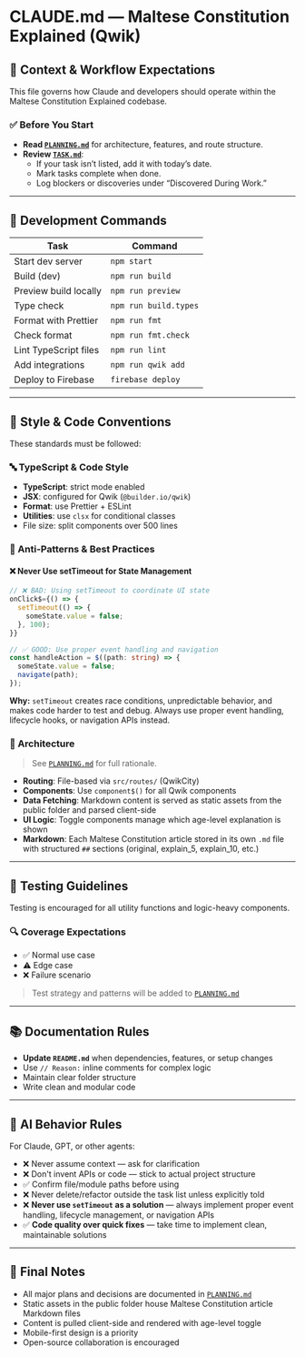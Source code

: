 # CLAUDE.md — Maltese Constitution Explained (Qwik)

## 🧠 **Context & Workflow Expectations**

This file governs how Claude and developers should operate within the Maltese Constitution Explained codebase.

### ✅ Before You Start

- **Read [`PLANNING.md`](./.context/PLANNING.md)** for architecture, features, and route structure.
- **Review [`TASK.md`](./.context/TASK.md)**:
  - If your task isn’t listed, add it with today’s date.
  - Mark tasks complete when done.
  - Log blockers or discoveries under “Discovered During Work.”

---

## 🔧 Development Commands

| Task                  | Command               |
| --------------------- | --------------------- |
| Start dev server      | `npm start`           |
| Build (dev)           | `npm run build`       |
| Preview build locally | `npm run preview`     |
| Type check            | `npm run build.types` |
| Format with Prettier  | `npm run fmt`         |
| Check format          | `npm run fmt.check`   |
| Lint TypeScript files | `npm run lint`        |
| Add integrations      | `npm run qwik add`    |
| Deploy to Firebase    | `firebase deploy`     |

---

## 📎 Style & Code Conventions

These standards must be followed:

### 🔤 TypeScript & Code Style

- **TypeScript**: strict mode enabled
- **JSX**: configured for Qwik (`@builder.io/qwik`)
- **Format**: use Prettier + ESLint
- **Utilities**: use `clsx` for conditional classes
- File size: split components over 500 lines

### 🚫 Anti-Patterns & Best Practices

#### ❌ Never Use setTimeout for State Management

```typescript
// ❌ BAD: Using setTimeout to coordinate UI state
onClick$={() => {
  setTimeout(() => {
    someState.value = false;
  }, 100);
}}

// ✅ GOOD: Use proper event handling and navigation
const handleAction = $((path: string) => {
  someState.value = false;
  navigate(path);
});
```

**Why:** `setTimeout` creates race conditions, unpredictable behavior, and makes code harder to test and debug. Always use proper event handling, lifecycle hooks, or navigation APIs instead.

### 🧱 Architecture

> See [`PLANNING.md`](./.context/PLANNING.md#architecture-overview) for full rationale.

- **Routing**: File-based via `src/routes/` (QwikCity)
- **Components**: Use `component$()` for all Qwik components
- **Data Fetching**: Markdown content is served as static assets from the public folder and parsed client-side
- **UI Logic**: Toggle components manage which age-level explanation is shown
- **Markdown**: Each Maltese Constitution article stored in its own `.md` file with structured `##` sections (original, explain_5, explain_10, etc.)

---

## 🧪 Testing Guidelines

Testing is encouraged for all utility functions and logic-heavy components.

### 🔍 Coverage Expectations

- ✅ Normal use case
- ⚠️ Edge case
- ❌ Failure scenario

> Test strategy and patterns will be added to [`PLANNING.md`](./.context/PLANNING.md#testing-strategy)

---

## 📚 Documentation Rules

- **Update `README.md`** when dependencies, features, or setup changes
- Use `// Reason:` inline comments for complex logic
- Maintain clear folder structure
- Write clean and modular code

---

## 🧠 AI Behavior Rules

For Claude, GPT, or other agents:

- ❌ Never assume context — ask for clarification
- ❌ Don't invent APIs or code — stick to actual project structure
- ✅ Confirm file/module paths before using
- ❌ Never delete/refactor outside the task list unless explicitly told
- ❌ **Never use `setTimeout` as a solution** — always implement proper event handling, lifecycle management, or navigation APIs
- ✅ **Code quality over quick fixes** — take time to implement clean, maintainable solutions

---

## 📌 Final Notes

- All major plans and decisions are documented in [`PLANNING.md`](./.context/PLANNING.md)
- Static assets in the public folder house Maltese Constitution article Markdown files
- Content is pulled client-side and rendered with age-level toggle
- Mobile-first design is a priority
- Open-source collaboration is encouraged
